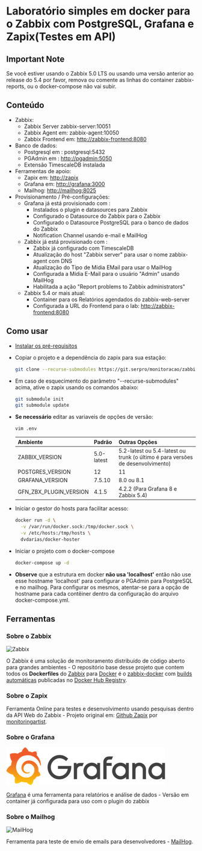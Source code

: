 # Laboratório simples em docker para o Zabbix com PostgreSQL, Grafana e Zapix(Testes em API)

## Important Note

Se você estiver usando o Zabbix 5.0 LTS ou usando uma versão anterior ao release do 5.4 por favor, remova ou comente as linhas do container zabbix-reports, ou o docker-compose não vai subir.

## Conteúdo

- Zabbix:
  - Zabbix Server zabbix-server:10051
  - Zabbix Agent em: zabbix-agent:10050
  - Zabbix Frontend em: [http://zabbix-frontend:8080](http://zabbix-frontend:8080)
- Banco de dados:
  - Postgresql em : postgresql:5432
  - PGAdmin em : [http://pgadmin:5050](http://pgadmin:5050)
  - Extensão TimescaleDB instalada
- Ferramentas de apoio:
  - Zapix em: [http://zapix](http://zap)
  - Grafana em: [http://grafana:3000](http://grafana:3000)
  - Mailhog: [http://mailhog:8025](http://mailhog:8025)
- Provisionamento / Pré-configurações:
  - Grafana já está provisionado com :
    - Instalados o plugin e datasources para Zabbix
    - Configurado o Datasource do Zabbix para o Zabbix
    - Configurado o Datasource PostgreSQL para o banco de dados do Zabbix
    - Notification Channel usando e-mail e MailHog
  - Zabbix já está provisionado com :
    - Zabbix já configurado com TimescaleDB
    - Atualização do host "Zabbix server" para usar o nome zabbix-agent com DNS
    - Atualização do Tipo de Mídia EMail para usar o MailHog
    - Configurada a Mídia E-Mail para o usuário "Admin" usando MailHog
    - Habilitada a ação "Report problems to Zabbix administrators"
  - Zabbix 5.4 or mais atual:
    - Container para os Relatórios agendados do zabbix-web-server
    - Configurada a URL do Frontend para o lab: [http://zabbix-frontend:8080](http://zabbix-frontend:8080)

## Como usar

- [Instalar os pré-requisitos](./REQUIREMENTS.md)
- Copiar o projeto e a dependência do zapix para sua estação:

  ```sh
  git clone --recurse-submodules https://git.serpro/monitoracao/zabbix-lab.git
  ```

- Em caso de esquecimento do parâmetro "--recurse-submodules" acima, ative o zapix usando os comandos abaixo:

  ```sh
  git submodule init
  git submodule update
  ```

- **Se necessário** editar as variaveis de opções de versão:

  ```sh
  vim .env
  ```

  | Ambiente         | Padrão     | Outras Opções |
  | ---------------- | ---------- | ------------- |
  | ZABBIX_VERSION   | 5.0-latest | 5.2-latest ou 5.4-latest ou trunk (o último é para versões de desenvolvimento)||
  | POSTGRES_VERSION | 12         | 11 |
  | GRAFANA_VERSION   | 7.5.10 | 8.0 ou 8.1
  | GFN_ZBX_PLUGIN_VERSION | 4.1.5         | 4.2.2 (Para Grafana 8 e Zabbix 5.4) |

- Iniciar o gestor do hosts para facilitar acesso:

  ```sh
  docker run -d \
    -v /var/run/docker.sock:/tmp/docker.sock \
    -v /etc/hosts:/tmp/hosts \
    dvdarias/docker-hoster
  ```

- Iniciar o projeto com o docker-compose

  ```sh
  docker-compose up -d
  ```

- **Observe** que a estrutura em docker **não usa 'localhost'** então não use esse hostname 'localhost' para configurar o PGAdmin para PostgreSQL e no mailhog. Para configurar os mesmos, atentar-se para a opção de hostname para cada contêiner dentro da configuração do arquivo docker-compose.yml.

## Ferramentas

### Sobre o Zabbix

![Zabbix](https://assets.zabbix.com/img/logo/zabbix_logo_500x131.png)

O Zabbix é uma solução de monitoramento distribuído de código aberto para grandes ambientes - O repositório base desse projeto que contem todos os **Dockerfiles** do [Zabbix](https://zabbix.com/) para [Docker](https://www.docker.com/) é o [zabbix-docker](https://github.com/zabbix/zabbix-docker) com [builds automáticas](https://registry.hub.docker.com/u/zabbix/) publicadas no [Docker Hub Registry](https://registry.hub.docker.com/).

### Sobre o Zapix

Ferramenta Online para testes e desenvolvimento usando pesquisas dentro da API Web do Zabbix - Projeto original em: [Github Zapix](https://github.com/monitoringartist/zapix) por [monitoringartist](https://monitoringartist.com/).

### Sobre o Grafana

![Grafana](https://raw.githubusercontent.com/grafana/grafana/master/docs/logo-horizontal.png)

[Grafana](https://grafana.com) é uma ferramenta para relatórios e análise de dados - Versão em container já configurada para uso com o plugin do zabbix

### Sobre o Mailhog

![MailHog](https://raw.githubusercontent.com/mailhog/MailHog-UI/master/assets/images/hog.png)

Ferramenta para teste de envio de emails para desenvolvedores - [MailHog](https://github.com/mailhog/MailHog).
